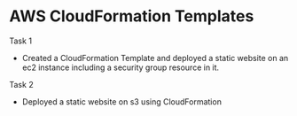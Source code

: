 # AWS CloudFormation Templates 
 Task 1
 - Created a CloudFormation Template and deployed a static website on an ec2 instance including a security group resource in it.

Task 2
- Deployed a static website on s3 using CloudFormation
